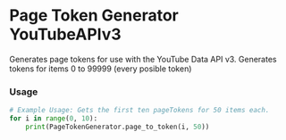 # Page Token Generator YouTubeAPIv3
Generates page tokens for use with the YouTube Data API v3. 
Generates tokens for items 0 to 99999 (every posible token)

### Usage
```python
# Example Usage: Gets the first ten pageTokens for 50 items each.
for i in range(0, 10):
    print(PageTokenGenerator.page_to_token(i, 50))
```
